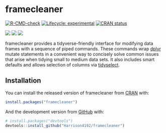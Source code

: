 
<!-- README.md is generated from README.Rmd. Please edit that file -->

# framecleaner

<!-- badges: start -->

[![R-CMD-check](https://github.com/Harrison4192/framecleaner/workflows/R-CMD-check/badge.svg)](https://github.com/Harrison4192/framecleaner/actions)
[![Lifecycle:
experimental](https://img.shields.io/badge/lifecycle-experimental-orange.svg)](https://lifecycle.r-lib.org/articles/stages.html)
[![CRAN
status](https://www.r-pkg.org/badges/version/framecleaner)](https://CRAN.R-project.org/package=framecleaner)

[![](http://cranlogs.r-pkg.org/badges/grand-total/framecleaner?color=blue)](https://cran.r-project.org/package=framecleaner)
[![](https://img.shields.io/github/languages/code-size/Harrison4192/framecleaner.svg)](https://github.com/Harrison4192/framecleaner)
[![](https://img.shields.io/github/last-commit/Harrison4192/framecleaner.svg)](https://github.com/Harrison4192/framecleaner/commits/main)
<!-- badges: end -->

framecleaner provides a tidyverse-friendly interface for modifying data
frames with a sequence of piped commands. These commands wrap
[dplyr](https://dplyr.tidyverse.org/index.html) mutate statements in a
convenient way to concisely solve common issues that arise when tidying
small to medium data sets. It also includes smart defaults and allows
selection of columns via
[tidyselect](https://tidyselect.r-lib.org/reference/index.html).

## Installation

You can install the released version of framecleaner from
[CRAN](https://CRAN.R-project.org) with:

``` r
install.packages("framecleaner")
```

And the development version from [GitHub](https://github.com/) with:

``` r
# install.packages("devtools")
devtools::install_github("Harrison4192/framecleaner")
```
